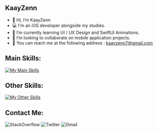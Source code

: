 ## KaayZenn

- 👋 Hi, I’m KaayZenn
- 💻 I'm an iOS developer alongside my studies.
- 🌱 I’m currently learning UI / UX Design and SwiftUI Animations.
- 💞️ I’m looking to collaborate on mobile application projects.
- 📧 You can reach me at the following address : kaayzenn7@gmail.com

## Main Skills:

[![My Main Skills](https://skills.thijs.gg/icons?i=swift,figma)](https://skills.thijs.gg)

## Other Skills:

[![My Other Skills](https://skills.thijs.gg/icons?i=html,css,c,java)](https://skills.thijs.gg)

## Contact Me:

![StackOverflow](https://img.shields.io/badge/Stack_Overflow-FE7A16?style=for-the-badge&logo=stack-overflow&logoColor=white)
![Twitter](https://img.shields.io/badge/Twitter-1DA1F2?style=for-the-badge&logo=twitter&logoColor=white)
![Gmail](https://img.shields.io/badge/Gmail-D14836?style=for-the-badge&logo=gmail&logoColor=white)

<!-- 
Icons My Skills:
https://reactjsexample.com/skill-icons-beautiful-skills-icons-for-your-github-readme/
-->

<!--
Icons Contact:
https://github.com/alexandresanlim/Badges4-README.md-Profile
-->

<!---
KaayZenn0/KaayZenn0 is a ✨ special ✨ repository because its `README.md` (this file) appears on your GitHub profile.
You can click the Preview link to take a look at your changes.
--->
